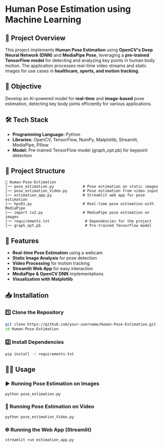 # Human Pose Estimation using Machine Learning

## 📌 Project Overview
This project implements **Human Pose Estimation** using **OpenCV's Deep Neural Network (DNN)** and **MediaPipe Pose**, leveraging a **pre-trained TensorFlow model** for detecting and analyzing key points in human body motion. The application processes real-time video streams and static images for use cases in **healthcare, sports, and motion tracking**.

## 🎯 Objective
Develop an AI-powered model for **real-time** and **image-based** pose estimation, detecting key body joints efficiently for various applications.

## 🛠️ Tech Stack
- **Programming Language:** Python  
- **Libraries:** OpenCV, TensorFlow, NumPy, Matplotlib, Streamlit, MediaPipe, Pillow  
- **Model:** Pre-trained TensorFlow model (graph_opt.pb) for keypoint detection  

## 📂 Project Structure
```
📁 Human-Pose-Estimation
│── pose_estimation.py             # Pose estimation on static images
│── pose_estimation_Video.py       # Pose estimation from video input
│── estimation_app.py              # Streamlit web app for pose estimation
│── hps01.py                       # Real-time pose estimation with MediaPipe
│── import cv2.py                  # MediaPipe pose estimation on images
│── requirements.txt                # Dependencies for the project
│── graph_opt.pb                    # Pre-trained TensorFlow model
```

## 🚀 Features
- **Real-time Pose Estimation** using a webcam
- **Static Image Analysis** for pose detection
- **Video Processing** for motion tracking
- **Streamlit Web App** for easy interaction
- **MediaPipe & OpenCV DNN** implementations
- **Visualization with Matplotlib**

## 📥 Installation
### 1️⃣ Clone the Repository
```bash
git clone https://github.com/your-username/Human-Pose-Estimation.git
cd Human-Pose-Estimation
```

### 2️⃣ Install Dependencies
```bash
pip install -r requirements.txt
```

## 🏃‍♂️ Usage
### ▶️ Running Pose Estimation on Images
```bash
python pose_estimation.py
```

### 🎥 Running Pose Estimation on Video
```bash
python pose_estimation_Video.py
```

### 🌐 Running the Web App (Streamlit)
```bash
streamlit run estimation_app.py
```



